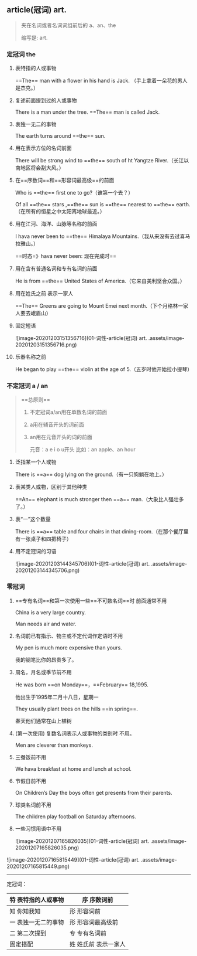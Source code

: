 ## article(冠词)  art.

> 夹在名词或者名词词组前后的 a、an、the
>
> 缩写是:  art.

### 定冠词 the

1. 表特指的人或事物

   ==The== man with a flower in his hand is Jack. （手上拿着一朵花的男人是杰克。）

2. 复述前面提到过的人或事物

   There is a man under the tree. ==The== man is called Jack.

3. 表独一无二的事物

   The earth turns around ==the== sun.

4. 用在表示方位的名词前面

   There will be strong wind to ==the== south of ht Yangtze River.（长江以南地区将会刮大风。）

5. 在==序数词==和==形容词最高级==的前面

   Who is ==the== first one to go?（谁第一个去？）

   Of all ==the== stars ,==the== sun is ==the== nearest to ==the== earth. （在所有的恒星之中太阳离地球最近。）

6. 用在江河、海洋、山脉等名称的前面

   I hava never been to ==the== Himalaya Mountains.（我从来没有去过喜马拉雅山。）

   ==时态=》hava never been: 现在完成时==

7. 用在含有普通名词和专有名词的前面

   He is from ==the== United States of America.（它来自美利坚合众国。）

8. 用在姓氏之前 表示一家人

   ==The== Greens are going to Mount Emei next month.（下个月格林一家人要去峨眉山）

9. 固定短语

   ![image-20201203151356716](01-词性-article(冠词)  art. .assets/image-20201203151356716.png)

10. 乐器名称之前

    He began to play ==the== violin at the age of 5.（五岁时他开始拉小提琴）

### 不定冠词 a / an

> ==总原则==
>
> 1. 不定冠词a/an用在单数名词的前面
>
> 2. a用在辅音开头的词前面
>
> 3. an用在元音开头的词的前面
>
>    元音：a e i o u开头 比如：an apple、an hour

1. 泛指某一个人或物

   There is  ==a== dog lying on the ground.（有一只狗躺在地上。）

2. 表某类人或物，区别于其他种类

   ==An== elephant is much stronger then ==a== man.（大象比人强壮多了。）

3. 表“一”这个数量

   There is ==a== table and four chairs in that dining-room.（在那个餐厅里有一张桌子和四把椅子）

4. 用不定冠词的习语

   ![image-20201203144345706](01-词性-article(冠词)  art. .assets/image-20201203144345706.png)

### 零冠词

1. ==专有名词==和第一次使用一些==不可数名词==时 前面通常不用

   China is a very large country.

   Man needs air and water.

2. 名词前已有指示、物主或不定代词作定语时不用

   My pen is much more expensive than yours.

   我的钢笔比你的昂贵多了。

3. 周名，月名或季节前不用

   He was born ==on Monday==，==February== 18,1995.

   他出生于1995年二月十八日，星期一

   They usually plant trees on the hills ==in spring==.

   春天他们通常在山上植树

4. (第一次使用) 复数名词表示人或事物的类别时 不用。

   Men are cleverer than monkeys.

5. 三餐饭前不用

   We hava breakfast at home and lunch at school.

6. 节假日前不用

   On Children’s Day the boys often get presents from their parents.

7. 球类名词前不用

   The children play football on Saturday afternoons.

8. 一些习惯用语中不用

   ![image-20201207165826035](01-词性-article(冠词)  art. .assets/image-20201207165826035.png)


![image-20201207165815449](01-词性-article(冠词)  art. .assets/image-20201207165815449.png)

---

定冠词：

| 特  表特指的人或事物 | 序  序数词前         |
| -------------------- | -------------------- |
| 知 你知我知          | 形 形容词前          |
| 一 表独一无二的事物  | 形 形容词最高级前    |
| 二  第二次提到       | 专 专有名词前        |
| 固定搭配             | 姓 姓氏前 表示一家人 |





